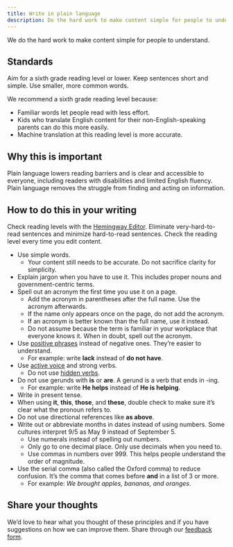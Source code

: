 ```yaml
---
title: Write in plain language
description: Do the hard work to make content simple for people to understand.
---
```


<p class="text-lead">We do the hard work to make content simple for people to understand.</p>

## Standards

Aim for a sixth grade reading level or lower. Keep sentences short and simple. Use smaller, more common words.

We recommend a sixth grade reading level because:

* Familiar words let people read with less effort.
* Kids who translate English content for their non-English-speaking parents can do this more easily.
* Machine translation at this reading level is more accurate.

## Why this is important

Plain language lowers reading barriers and is clear and accessible to everyone, including readers with disabilities and limited English fluency. Plain language removes the struggle from finding and acting on information.

## How to do this in your writing

Check reading levels with the [Hemingway Editor](http://hemingwayapp.com/). Eliminate very-hard-to-read sentences and minimize hard-to-read sentences. Check the reading level every time you edit content.

* Use simple words.
  * Your content still needs to be accurate. Do not sacrifice clarity for simplicity.
* Explain jargon when you have to use it. This includes proper nouns and government-centric terms.
* Spell out an acronym the first time you use it on a page.
  * Add the acronym in parentheses after the full name. Use the acronym afterwards.
  * If the name only appears once on the page, do not add the acronym.
  * If an acronym is better known than the full name, use it instead.
  * Do not assume because the term is familiar in your workplace that everyone knows it. When in doubt, spell out the acronym.
* Use [positive phrases](https://www.plainlanguage.gov/guidelines/concise/use-positive-language/) instead of negative ones. They’re easier to understand.
  * For example: write **lack** instead of **do not have**.
* Use [active voice](https://plainlanguage.gov/guidelines/conversational/use-active-voice/) and strong verbs.
  * Do not use [hidden verbs](https://plainlanguage.gov/guidelines/words/avoid-hidden-verbs/).
* Do not use gerunds with **is** or **are**. A gerund is a verb that ends in -ing. 
  * For example: write **He helps** instead of **He is helping**.
* Write in present tense.
* When using **it**, **this**, **those**, and **these**, double check to make sure it’s clear what the pronoun refers to.
* Do not use directional references like **as above**.
* Write out or abbreviate months in dates instead of using numbers. Some cultures interpret 9/5 as May 9 instead of September 5.
  * Use numerals instead of spelling out numbers.
  * Only go to one decimal place. Only use decimals when you need to.
  * Use commas in numbers over 999. This helps people understand the order of magnitude.
* Use the serial comma (also called the Oxford comma) to reduce confusion. It’s the comma that comes before **and** in a list of 3 or more.
  * For example: _We brought apples, bananas, and oranges_.

## Share your thoughts

We’d love to hear what you thought of these principles and if you have suggestions on how we can improve them. Share through our [feedback form](https://docs.google.com/forms/d/e/1FAIpQLScNllSkyD7sI7wQPQ9LkkfbRB4w7stEbEKuhrHVxYue-DPyQQ/viewform?usp=sf_link).
